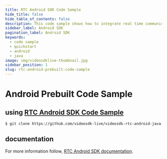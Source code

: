 ```yaml
---
title: RTC Android SDK Code Sample
hide_title: false
hide_table_of_contents: false
description: This code sample shows how to integrate real time communication in your application on android sdk.
sidebar_label: Android SDK
pagination_label: Android SDK
keywords:
  - code sample
  - quickstart
  - android
  - java
image: img/videosdklive-thumbnail.jpg
sidebar_position: 1
slug: rtc-android-prebuilt-code-sample
---
```


# Android Prebuilt Code Sample

## using [RTC Android SDK Code Sample](https://github.com/videosdk-live/videosdk-rtc-android-java-sdk-example)

```sh
$ git clone https://github.com/videosdk-live/videosdk-rtc-android-java-sdk-example
```

## documentation

For more information follow, [RTC Android SDK documentation](/docs/realtime-communication/sdk-reference/android-sdk/setup).
